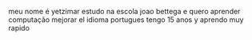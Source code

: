 meu nome é yetzimar estudo na escola joao bettega e quero aprender computação
mejorar el idioma portugues 
tengo 15 anos 
y aprendo muy rapido
